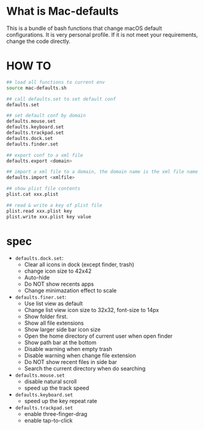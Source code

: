 # What is Mac-defaults

This is a bundle of bash functions that change macOS default configurations. It is very personal profile. If it is not meet your requirements, change the code directly.

# HOW TO

```bash
## load all functions to current env
source mac-defaults.sh

## call defaults.set to set default conf
defaults.set

## set default conf by domain
defaults.mouse.set
defaults.keyboard.set
defaults.trackpad.set
defaults.dock.set
defaults.finder.set

## export conf to a xml file
defaults.export <domain>

## import a xml file to a domain, the domain name is the xml file name without '.xml' suffix
defaults.import <xmlfile>

## show plist file contents
plist.cat xxx.plist

## read & write a key of plist file
plist.read xxx.plist key
plist.write xxx.plist key value
```

# spec

- `defaults.dock.set`: 
  - Clear all icons in dock (except finder, trash)
  - change icon size to 42x42
  - Auto-hide
  - Do NOT show recents apps
  - Change minimazation effect to scale
- `defaults.finer.set`:
  - Use list view as default
  - Change list view icon size to 32x32, font-size to 14px
  - Show folder first.
  - Show all file extensions
  - Show larger side bar icon size
  - Open the home directory of current user when open finder
  - Show path bar at the bottom
  - Disable warning when empty trash
  - Disable warning when change file extension
  - Do NOT show recent files in side bar
  - Search the current directory when do searching
- `defaults.mouse.set`
  - disable natural scroll
  - speed up the track speed
- `defaults.keyboard.set`
  - speed up the key repeat rate
- `defaults.trackpad.set`
  - enable three-finger-drag
  - enable tap-to-click
